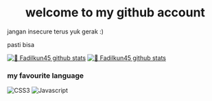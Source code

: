 
<h1 align="center"> welcome to my github account </h1>

<p> jangan insecure terus yuk gerak :) </p>

<p> pasti bisa </p>

[![🦉 Fadilkun45 github stats](https://github-readme-stats.vercel.app/api?username=fadilkun45&show_icons=true&hide_border=true&hide=issues)](https://github.com/fadilkun45)
[![🦉 Fadilkun45 github stats](https://github-readme-stats.vercel.app/api/top-langs/?username=fadilkun45&hide_langs_below=1)](https://github.com/fadilkun45)


### my favourite language

![CSS3](https://img.shields.io/badge/-CSS-254bdd?style=flat-square&logo=css3&logoColor=white)
![Javascript](https://img.shields.io/badge/-Javascript-efd81d?style=flat-square&logo=Javascript&logoColor=black)

<!--
**fadilkun45/fadilkun45** is a ✨ _special_ ✨ repository because its `README.md` (this file) appears on your GitHub profile.

Here are some ideas to get you started:

- 🔭 I’m currently working on ...
- 🌱 I’m currently learning ...
- 👯 I’m looking to collaborate on ...
- 🤔 I’m looking for help with ...
- 💬 Ask me about ...
- 📫 How to reach me: ...
- 😄 Pronouns: ...
- ⚡ Fun fact: ...
-->
